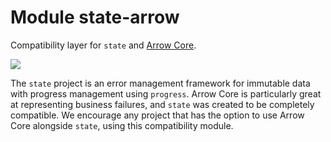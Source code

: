 # Module state-arrow

Compatibility layer for `state` and [Arrow Core](https://arrow-kt.io/docs/core/).

<a href="https://search.maven.org/search?q=g:%22dev.opensavvy.pedestal%22%20AND%20a:%22state-arrow%22"><img src="https://img.shields.io/maven-central/v/dev.opensavvy.pedestal/state-arrow.svg?label=Maven%20Central"></a>

The `state` project is an error management framework for immutable data with progress management using `progress`.
Arrow Core is particularly great at representing business failures, and `state` was created to be completely compatible.
We encourage any project that has the option to use Arrow Core alongside `state`, using this compatibility module.
